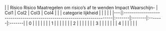 |    | Risico Risico Maatregelen om risico’s af te wenden Impact Waarschijn-   | Col1   | Col2   | Col3   | Col4   |
|    | categorie lijkheid                                                      |        |        |        |        |
|---:|:------------------------------------------------------------------------|:-------|:-------|:-------|:-------|
|  0 |                                                                         |        |        |        |        |
|  1 |                                                                         |        |        |        |        |
|  2 |                                                                         |        |        |        |        |
|  3 |                                                                         |        |        |        |        |
|  4 |                                                                         |        |        |        |        |